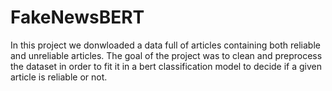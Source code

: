 # FakeNewsBERT
In this project we donwloaded a data full of articles containing both reliable and unreliable articles.
The goal of the project was to clean and preprocess the dataset in order to fit it in a bert classification model to decide if a given article is reliable or not.

